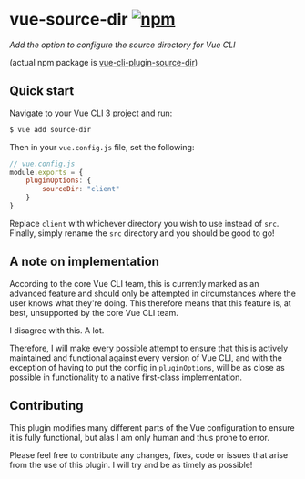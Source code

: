 # vue-source-dir [![npm](https://badge.fury.io/js/vue-cli-plugin-source-dir.svg)](https://www.npmjs.com/package/vue-cli-plugin-source-dir)

_Add the option to configure the source directory for Vue CLI_

(actual npm package is [vue-cli-plugin-source-dir](https://www.npmjs.com/package/vue-cli-plugin-source-dir))

## Quick start
Navigate to your Vue CLI 3 project and run:

```bash
$ vue add source-dir
```

Then in your `vue.config.js` file, set the following:

```javascript
// vue.config.js
module.exports = {
    pluginOptions: {
        sourceDir: "client"
    }
}
```

Replace `client` with whichever directory you wish to use instead of `src`. Finally, simply rename the `src` directory and you should be good to go!

## A note on implementation
According to the core Vue CLI team, this is currently marked as an advanced feature and should only be attempted in circumstances where the user knows what they're doing. This therefore means that this feature is, at best, unsupported by the core Vue CLI team.

I disagree with this. A lot.

Therefore, I will make every possible attempt to ensure that this is actively maintained and functional against every version of Vue CLI, and with the exception of having to put the config in `pluginOptions`, will be as close as possible in functionality to a native first-class implementation.

## Contributing
This plugin modifies many different parts of the Vue configuration to ensure it is fully functional, but alas I am only human and thus prone to error.

Please feel free to contribute any changes, fixes, code or issues that arise from the use of this plugin. I will try and be as timely as possible!

